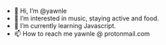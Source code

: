 - 👋 Hi, I’m @yawnle
- 👀 I’m interested in music, staying active and food.
- 🌱 I’m currently learning Javascript.
- 📫 How to reach me yawnle @ protonmail.com

<!---
yawnle/yawnle is a ✨ special ✨ repository because its `README.md` (this file) appears on your GitHub profile.
You can click the Preview link to take a look at your changes.
--->

